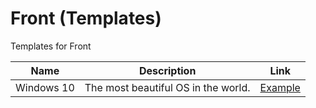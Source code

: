 # Front (Templates)
Templates for Front

| Name | Description | Link |
| - | - | - |
| Windows 10 | The most beautiful OS in the world. | [Example][1] |

[0]: https://aramean.github.io/front
[1]: https://aramean.github.io/front-templates/windows10
